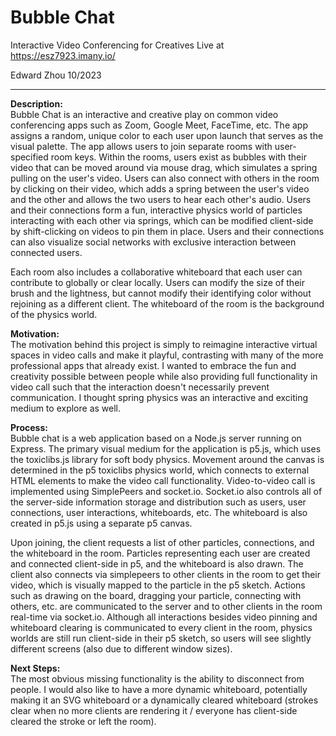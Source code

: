 # Bubble Chat

Interactive Video Conferencing for Creatives
Live at https://esz7923.imany.io/

Edward Zhou 10/2023

---

**Description:**  
Bubble Chat is an interactive and creative play on common video conferencing apps such as Zoom, Google Meet, FaceTime, etc. The app assigns a random, unique color to each user upon launch that serves as the visual palette.
The app allows users to join separate rooms with user-specified room keys. Within the rooms, users exist as bubbles with their video that can be moved around via mouse drag, which simulates a spring pulling on the user's video. 
Users can also connect with others in the room by clicking on their video, which adds a spring between the user's video and the other and allows the two users to hear each other's audio. Users and their connections form a fun, 
interactive physics world of particles interacting with each other via springs, which can be modified client-side by shift-clicking on videos to pin them in place. Users and their connections can also visualize social networks 
with exclusive interaction between connected users.

Each room also includes a collaborative whiteboard that each user can contribute to globally or clear locally. Users can modify the size of their brush and the lightness, but cannot modify their identifying color without
rejoining as a different client. The whiteboard of the room is the background of the physics world.


**Motivation:**  
The motivation behind this project is simply to reimagine interactive virtual spaces in video calls and make it playful, contrasting with many of the more professional apps that already exist. I wanted to embrace the fun and
creativity possible between people while also providing full functionality in video call such that the interaction doesn't necessarily prevent communication. I thought spring physics was an interactive and exciting medium to
explore as well.
 
**Process:**  
Bubble chat is a web application based on a Node.js server running on Express. The primary visual medium for the application is p5.js, which uses the toxiclibs.js library for soft body physics. Movement around the canvas is determined
in the p5 toxiclibs physics world, which connects to external HTML elements to make the video call functionality. Video-to-video call is implemented using SimplePeers and socket.io. Socket.io also controls all of the server-side
information storage and distribution such as users, user connections, user interactions, whiteboards, etc. The whiteboard is also created in p5.js using a separate p5 canvas.

Upon joining, the client requests a list of other particles, connections, and the whiteboard in the room. Particles representing each user are created and connected client-side in p5, and the whiteboard is also drawn. The client also connects
via simplepeers to other clients in the room to get their video, which is visually mapped to the particle in the p5 sketch. Actions such as drawing on the board, dragging your particle, connecting with others, etc. are communicated to
the server and to other clients in the room real-time via socket.io. Although all interactions besides video pinning and whiteboard clearing is communicated to every client in the room, physics worlds are still run client-side in
their p5 sketch, so users will see slightly different screens (also due to different window sizes).

**Next Steps:**  
The most obvious missing functionality is the ability to disconnect from people. I would also like to have a more dynamic whiteboard, potentially making it an SVG whiteboard or a dynamically cleared whiteboard (strokes clear when
no more clients are rendering it / everyone has client-side cleared the stroke or left the room). 
